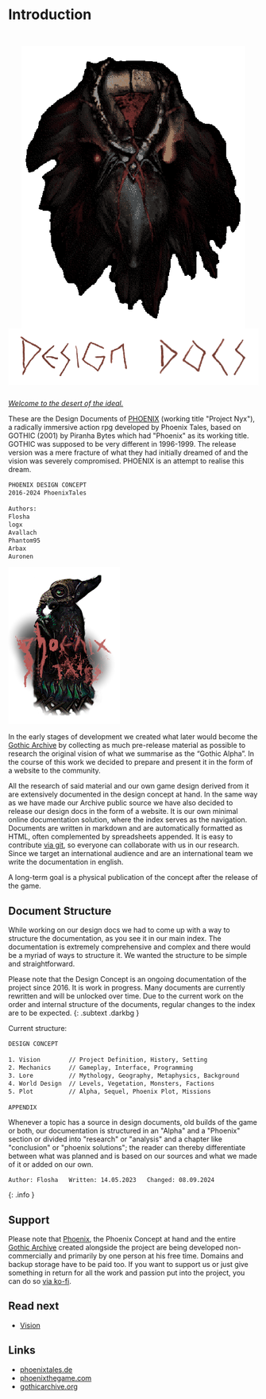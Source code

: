 # Introduction

<img class="phnx-mask" src="/_img/phnx-mask-v07-retro.png">
<img class="logo" src="/_img/headings/designdocs2.png">

[*Welcome to the desert of the ideal.*](https://www.youtube.com/watch?v=8ehHYiYrqeY)  

These are the Design Documents of [PHOENIX](https://phoenixthegame.com) (working title "Project Nyx"), a radically immersive action rpg developed by Phoenix Tales, based on GOTHIC (2001) by Piranha Bytes which had "Phoenix" as its working title. GOTHIC was supposed to be very different in 1996-1999. The release version was a mere fracture of what they had initially dreamed of and the vision was severely compromised. PHOENIX is an attempt to realise this dream. 

```
PHOENIX DESIGN CONCEPT
2016-2024 PhoenixTales

Authors: 
Flosha 
logx 
Avallach 
Phantom95 
Arbax 
Auronen 
```  
<img class="phoenixtales" src="/_img/promo/phnx-stalker2.png">

In the early stages of development we created what later would become the [Gothic Archive](https://gothicarchive.org) by collecting as much pre-release material as possible to research the original vision of what we summarise as the “Gothic Alpha”. In the course of this work we decided to prepare and present it in the form of a website to the community.

All the research of said material and our own game design derived from it are extensively documented in the design concept at hand. In the same way as we have made our Archive public source we have also decided to release our design docs in the form of a website. It is our own minimal online documentation solution, where the index serves as the navigation. Documents are written in markdown and are automatically formatted as HTML, often complemented by spreadsheets appended. It is easy to contribute [via git](https://github.com/PhoenixTales/phoenix-docs), so everyone can collaborate with us in our research. Since we target an international audience and are an international team <!--(from Germany, Poland, Romania, Czechia and with associations to Ukraine, Russia and Slovakia)--> we write the documentation in english.  

A long-term goal is a physical publication of the concept after the release of the game.   


## Document Structure

While working on our design docs we had to come up with a way to structure the documentation, as you see it in our main index. The documentation is extremely comprehensive and complex and there would be a myriad of ways to structure it. We wanted the structure to be simple and straightforward. 

Please note that the Design Concept is an ongoing documentation of the project since 2016. It is <span class="demonic">work in progress</span>. Many documents are currently rewritten and will be unlocked over time. Due to the current work on the order and internal structure of the documents, regular changes to the index are to be expected.
{: .subtext .darkbg }

Current structure:  

```
DESIGN CONCEPT

1. Vision        // Project Definition, History, Setting
2. Mechanics     // Gameplay, Interface, Programming
3. Lore          // Mythology, Geography, Metaphysics, Background
4. World Design  // Levels, Vegetation, Monsters, Factions 
5. Plot          // Alpha, Sequel, Phoenix Plot, Missions

APPENDIX
```

Whenever a topic has a source in design documents, old builds of the game or both, our documentation is structured in an "Alpha" and a "Phoenix" section or divided into "research" or "analysis" and a chapter like "conclusion" or "phoenix solutions"; the reader can thereby differentiate between what was planned and is based on our sources and what we made of it or added on our own. 

<!--
```
(1) Research of how aspect X was planned  
(2) Concept for realisation of X in Phoenix
```
-->

```
Author: Flosha   Written: 14.05.2023   Changed: 08.09.2024
```
{: .info }


## Support

Please note that [Phoenix](https://phoenixthegame.com), the Phoenix Concept at hand and the entire [Gothic Archive](https://gothicarchive.org) created alongside the project are being developed non-commercially and primarily by one person at his free time. Domains and backup storage have to be paid too. If you want to support us or just give something in return for all the work and passion put into the project, you can do so [via ko-fi](https://ko-fi.com/flosha).


## Read next 

* [Vision](/vision/vision)


## Links

* [phoenixtales.de](https://phoenixtales.de)
* [phoenixthegame.com](https://phoenixthegame.com)
* [gothicarchive.org](https://gothicarchive.org)


<style>

   main {
      background: url("/_img/bg/workbg.jpg");
      background-position: top right;
      background-size: 70%;
      background-repeat: no-repeat;
      width: 100%;
   }
      main article {
         padding-top: 500px;
      }
         main .article h1 {
            font-size: 20px;
         }

   .logo {
      display: block;
      image-rendering: pixelated;
      max-height: 400px;
      max-width: 100%;
      margin: 0 auto 2em;
   } 

   .phnx-mask {
      display: block;
      image-rendering: pixelated;
      margin: 0 auto;
      padding-top: 2em;
      width: 450px;
   }

   @media only screen
   and (max-width : 820px) {

      main {
         background: none;
      }

      .phnx-mask {
         width: 100%;
      }
   }
</style>
